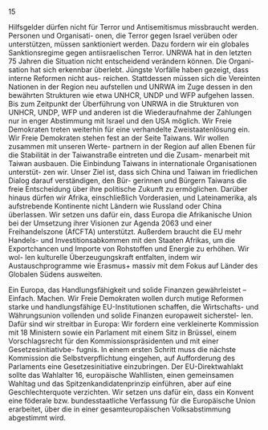  
15 
 
Hilfsgelder dürfen nicht für Terror und Antisemitismus missbraucht werden. Personen und Organisati-
onen, die Terror gegen Israel verüben oder unterstützen, müssen sanktioniert werden. Dazu fordern 
wir ein globales Sanktionsregime gegen antiisraelischen Terror. 
UNRWA hat in den letzten 75 Jahren die Situation nicht entscheidend verändern können. Die Organi-
sation hat sich erkennbar überlebt. Jüngste Vorfälle haben gezeigt, dass interne Reformen nicht aus-
reichen. Stattdessen müssen sich die Vereinten Nationen in der Region neu aufstellen und UNRWA im 
Zuge dessen in den bewährten Strukturen wie etwa UNHCR, UNDP und WFP aufgehen lassen. Bis zum 
Zeitpunkt der Überführung von UNRWA in die Strukturen von UNHCR, UNDP, WFP und anderen ist die 
Wiederaufnahme der Zahlungen nur in enger Abstimmung mit Israel und den USA möglich. 
Wir Freie Demokraten treten weiterhin für eine verhandelte Zweistaatenlösung ein. 
Wir Freie Demokraten stehen fest an der Seite Taiwans. Wir wollen zusammen mit unseren Werte-
partnern in der Region auf allen Ebenen für die Stabilität in der Taiwanstraße eintreten und die Zusam-
menarbeit mit Taiwan ausbauen. Die Einbindung Taiwans in internationale Organisationen unterstüt-
zen wir. Unser Ziel ist, dass sich China und Taiwan im friedlichen Dialog darauf verständigen, den Bür-
gerinnen und Bürgern Taiwans die freie Entscheidung über ihre politische Zukunft zu ermöglichen. 
Darüber hinaus dürfen wir Afrika, einschließlich Vorderasien, und Lateinamerika, als aufstrebende 
Kontinente nicht Ländern wie Russland oder China überlassen. Wir setzen uns dafür ein, dass Europa 
die Afrikanische Union bei der Umsetzung ihrer Visionen zur Agenda 2063 und einer Freihandelszone 
(AfCFTA) unterstützt. Außerdem braucht die EU mehr Handels- und Investitionsabkommen mit den 
Staaten Afrikas, um die Exportchancen und Importe von Rohstoffen und Energie zu erhöhen. Wir wol-
len kulturelle Überzeugungskraft entfalten, indem wir Austauschprogramme wie Erasmus+ massiv mit 
dem Fokus auf Länder des Globalen Südens ausweiten. 
 
Ein Europa, das Handlungsfähigkeit und solide Finanzen gewährleistet –  
Einfach. Machen. 
Wir Freie Demokraten wollen durch mutige Reformen starke und handlungsfähige EU-Institutionen 
schaffen, die Wirtschafts- und Währungsunion vollenden und solide Finanzen europaweit sicherstel-
len. Dafür sind wir streitbar in Europa: 
Wir fordern eine verkleinerte Kommission mit 18 Ministern sowie ein Parlament mit einem Sitz in 
Brüssel, einem Vorschlagsrecht für den Kommissionspräsidenten und mit einer Gesetzesinitiativbe-
fugnis. In einem ersten Schritt muss die nächste Kommission die Selbstverpflichtung eingehen, auf 
Aufforderung des Parlaments eine Gesetzesinitiative einzubringen. Der EU-Direktwahlakt sollte das 
Wahlalter 16, europäische Wahllisten, einen gemeinsamen Wahltag und das Spitzenkandidatenprinzip 
einführen, aber auf eine Geschlechterquote verzichten. Wir setzen uns dafür ein, dass ein Konvent 
eine föderale bzw. bundesstaatliche Verfassung für die Europäische Union erarbeitet, über die in einer 
gesamteuropäischen Volksabstimmung abgestimmt wird. 
